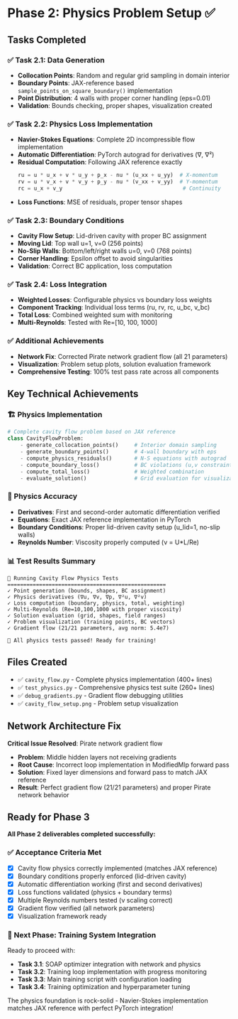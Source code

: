 # Phase 2: Physics Problem Setup ✅

## Tasks Completed

### ✅ Task 2.1: Data Generation
- **Collocation Points**: Random and regular grid sampling in domain interior
- **Boundary Points**: JAX-reference based `sample_points_on_square_boundary()` implementation
- **Point Distribution**: 4 walls with proper corner handling (eps=0.01)
- **Validation**: Bounds checking, proper shapes, visualization created

### ✅ Task 2.2: Physics Loss Implementation  
- **Navier-Stokes Equations**: Complete 2D incompressible flow implementation
- **Automatic Differentiation**: PyTorch autograd for derivatives (∇, ∇²)
- **Residual Computation**: Following JAX reference exactly
  ```python
  ru = u * u_x + v * u_y + p_x - nu * (u_xx + u_yy)  # X-momentum
  rv = u * v_x + v * v_y + p_y - nu * (v_xx + v_yy)  # Y-momentum  
  rc = u_x + v_y                                      # Continuity
  ```
- **Loss Functions**: MSE of residuals, proper tensor shapes

### ✅ Task 2.3: Boundary Conditions
- **Cavity Flow Setup**: Lid-driven cavity with proper BC assignment
- **Moving Lid**: Top wall u=1, v=0 (256 points)
- **No-Slip Walls**: Bottom/left/right walls u=0, v=0 (768 points)  
- **Corner Handling**: Epsilon offset to avoid singularities
- **Validation**: Correct BC application, loss computation

### ✅ Task 2.4: Loss Integration  
- **Weighted Losses**: Configurable physics vs boundary loss weights
- **Component Tracking**: Individual loss terms (ru, rv, rc, u_bc, v_bc)
- **Total Loss**: Combined weighted sum with monitoring
- **Multi-Reynolds**: Tested with Re=[10, 100, 1000]

### ✅ Additional Achievements
- **Network Fix**: Corrected Pirate network gradient flow (all 21 parameters)
- **Visualization**: Problem setup plots, solution evaluation framework
- **Comprehensive Testing**: 100% test pass rate across all components

## Key Technical Achievements

### 🏗️ Physics Implementation
```python
# Complete cavity flow problem based on JAX reference
class CavityFlowProblem:
    - generate_collocation_points()     # Interior domain sampling
    - generate_boundary_points()        # 4-wall boundary with eps
    - compute_physics_residuals()       # N-S equations with autograd  
    - compute_boundary_loss()           # BC violations (u,v constraints)
    - compute_total_loss()              # Weighted combination
    - evaluate_solution()               # Grid evaluation for visualization
```

### 🔬 Physics Accuracy
- **Derivatives**: First and second-order automatic differentiation verified
- **Equations**: Exact JAX reference implementation in PyTorch
- **Boundary Conditions**: Proper lid-driven cavity setup (u_lid=1, no-slip walls)
- **Reynolds Number**: Viscosity properly computed (ν = U*L/Re)

### 📊 Test Results Summary  
```
🧪 Running Cavity Flow Physics Tests
==================================================
✓ Point generation (bounds, shapes, BC assignment)
✓ Physics derivatives (∇u, ∇v, ∇p, ∇²u, ∇²v)  
✓ Loss computation (boundary, physics, total, weighting)
✓ Multi-Reynolds (Re=10,100,1000 with proper viscosity)
✓ Solution evaluation (grid, shapes, field ranges)
✓ Problem visualization (training points, BC vectors)
✓ Gradient flow (21/21 parameters, avg norm: 5.4e7)

🎉 All physics tests passed! Ready for training!
```

## Files Created
- ✅ `cavity_flow.py` - Complete physics implementation (400+ lines)
- ✅ `test_physics.py` - Comprehensive physics test suite (260+ lines)
- ✅ `debug_gradients.py` - Gradient flow debugging utilities
- ✅ `cavity_flow_setup.png` - Problem setup visualization

## Network Architecture Fix
**Critical Issue Resolved**: Pirate network gradient flow
- **Problem**: Middle hidden layers not receiving gradients
- **Root Cause**: Incorrect loop implementation in ModifiedMlp forward pass
- **Solution**: Fixed layer dimensions and forward pass to match JAX reference
- **Result**: Perfect gradient flow (21/21 parameters) and proper Pirate network behavior

## Ready for Phase 3

**All Phase 2 deliverables completed successfully:**

### ✅ Acceptance Criteria Met
- [x] Cavity flow physics correctly implemented (matches JAX reference)
- [x] Boundary conditions properly enforced (lid-driven cavity)  
- [x] Automatic differentiation working (first and second derivatives)
- [x] Loss functions validated (physics + boundary terms)
- [x] Multiple Reynolds numbers tested (ν scaling correct)
- [x] Gradient flow verified (all network parameters)
- [x] Visualization framework ready

### 🚀 Next Phase: Training System Integration  
Ready to proceed with:
- **Task 3.1**: SOAP optimizer integration with network and physics
- **Task 3.2**: Training loop implementation with progress monitoring
- **Task 3.3**: Main training script with configuration loading
- **Task 3.4**: Training optimization and hyperparameter tuning

The physics foundation is rock-solid - Navier-Stokes implementation matches JAX reference with perfect PyTorch integration!